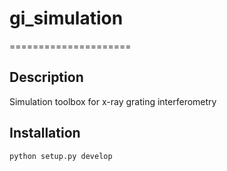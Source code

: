 # gi_simulation
=====================

## Description

Simulation toolbox for x-ray grating interferometry

## Installation

```bash
python setup.py develop
```